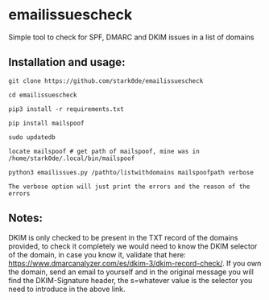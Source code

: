 # emailissuescheck
Simple tool to check for SPF, DMARC and DKIM issues in a list of domains



## Installation and usage:

```
git clone https://github.com/stark0de/emailissuescheck

cd emailissuescheck

pip3 install -r requirements.txt

pip install mailspoof

sudo updatedb

locate mailspoof # get path of mailspoof, mine was in /home/stark0de/.local/bin/mailspoof

python3 emailissues.py /pathto/listwithdomains mailspoofpath verbose

The verbose option will just print the errors and the reason of the errors
```
## Notes:

DKIM is only checked to be present in the TXT record of the domains provided, to check it completely we would need to know the DKIM selector of the domain, in case you know it, validate that here: https://www.dmarcanalyzer.com/es/dkim-3/dkim-record-check/. If you own the domain, send an email to yourself and in the original message you will find the DKIM-Signature header, the s=whatever value is the selector you need to introduce in the above link.
